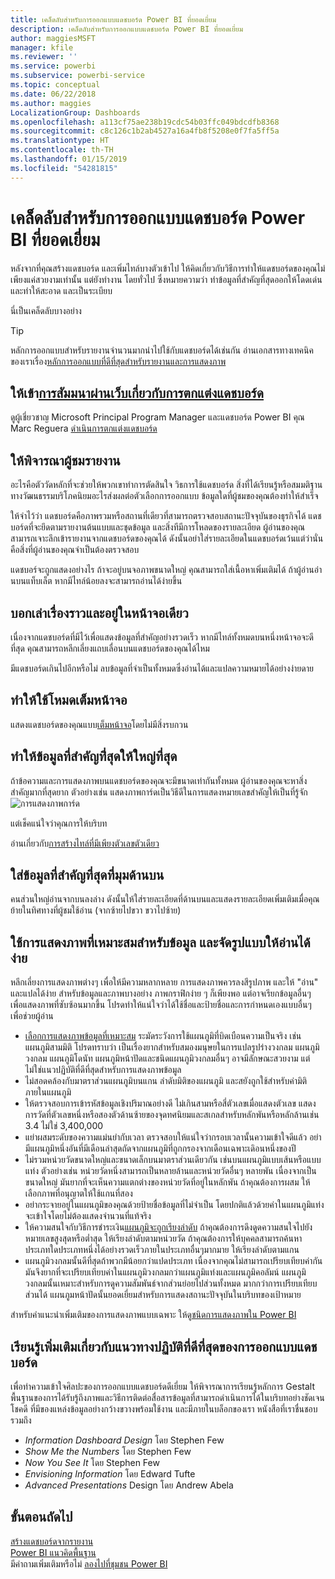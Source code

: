 ```yaml
---
title: เคล็ดลับสำหรับการออกแบบแดชบอร์ด Power BI ที่ยอดเยี่ยม
description: เคล็ดลับสำหรับการออกแบบแดชบอร์ด Power BI ที่ยอดเยี่ยม
author: maggiesMSFT
manager: kfile
ms.reviewer: ''
ms.service: powerbi
ms.subservice: powerbi-service
ms.topic: conceptual
ms.date: 06/22/2018
ms.author: maggies
LocalizationGroup: Dashboards
ms.openlocfilehash: a113cf75ae238b19cdc54b03ffc049bdcdfb8368
ms.sourcegitcommit: c8c126c1b2ab4527a16a4fb8f5208e0f7fa5ff5a
ms.translationtype: HT
ms.contentlocale: th-TH
ms.lasthandoff: 01/15/2019
ms.locfileid: "54281815"
---
```

# <a name="tips-for-designing-a-great-power-bi-dashboard"></a>เคล็ดลับสำหรับการออกแบบแดชบอร์ด Power BI ที่ยอดเยี่ยม
หลังจากที่คุณสร้างแดชบอร์ด และเพิ่มไทล์บางตัวเข้าไป ให้คิดเกี่ยวกับวิธีการทำให้แดชบอร์ดของคุณไม่เพียงแค่สวยงามเท่านั้น แต่ยังทำงาน โดยทั่วไป ซึ่งหมายความว่า ทำข้อมูลที่สำคัญที่สุดออกให้โดดเด่น และทำให้สะอาด และเป็นระเบียบ

นี่เป็นเคล็ดลับบางอย่าง

> [!TIP]
> หลักการออกแบบสำหรับรายงานจำนวนมากนำไปใช้กับแดชบอร์ดได้เช่นกัน  อ่านเอกสารทางเทคนิคของเราเรื่อง[หลักการออกแบบที่ดีที่สุดสำหรับรายงานและการแสดงภาพ](visuals/power-bi-visualization-best-practices.md)
>
>

## <a name="watch-the-dashboard-makeover-webinarhttpsinfomicrosoftcomco-powerbi-wbnr-fy16-05may-12-dashboard-makeover-registrationhtml"></a>ให้เข้า[การสัมมนาผ่านเว็บเกี่ยวกับการตกแต่งแดชบอร์ด](https://info.microsoft.com/CO-PowerBI-WBNR-FY16-05May-12-Dashboard-Makeover-Registration.html)
ดูผู้เชี่ยวชาญ Microsoft Principal Program Manager และแดชบอร์ด Power BI คุณ Marc Reguera [ดำเนินการตกแต่งแดชบอร์ด ](https://info.microsoft.com/CO-PowerBI-WBNR-FY16-05May-12-Dashboard-Makeover-Registration.html)

## <a name="consider-your-audience"></a>ให้พิจารณาผู้ชมรายงาน
อะไรคือตัววัดหลักที่จะช่วยให้พวกเขาทำการตัดสินใจ วิธการใช้แดชบอร์ด สิ่งที่ได้เรียนรู้หรือสมมติฐานทางวัฒนธรรมบริโภคนิยมอะไรส่งผลต่อตัวเลือกการออกแบบ ข้อมูลใดที่ผู้ชมของคุณต้องทำให้สำเร็จ

ให้จำไว้ว่า แดชบอร์ดคือภาพรวมหรือสถานที่เดียวที่สามารถตรวจสอบสถานะปัจจุบันของธุรกิจได้ แดชบอร์ดที่จะยึดตามรายงานต้นแบบและชุดข้อมูล และสิ่งทีมีการโหลดของรายละเอียด ผู้อ่านของคุณสามารถเจาะลึกเข้ารายงานจากแดชบอร์ดของคุณได้ ดังนั้นอย่าใส่รายละเอียดในแดชบอร์ดเว้นแต่ว่านั่นคือสิ่งที่ผู้อ่านของคุณจำเป็นต้องตรวจสอบ

แดชบอร์จะถูกแสดงอย่างไร ถ้าจะอยู่บนจอภาพขนาดใหญ่ คุณสามารถใส่เนื้อหาเพิ่มเติมได้ ถ้าผู้อ่านอ่านบนแท็บเล็ต หากมีไทล์น้อยลงจะสามารถอ่านได้ง่ายขึ้น

## <a name="tell-a-story-and-keep-it-to-one-screen"></a>บอกเล่าเรื่องราวและอยู่ในหน้าจอเดียว
เนื่องจากแดชบอร์ดที่มีไว้เพื่อแสดงข้อมูลที่สำคัญอย่างรวดเร็ว หากมีไทล์ทั้งหมดบนหนึ่งหน้าจอจะดีที่สุด คุณสามารถหลีกเลี่ยงแถบเลื่อนบนแดชบอร์ดของคุณได้ไหม

มีแดชบอร์ดเกินไปอีกหรือไม่  ลบข้อมูลที่จำเป็นทั้งหมดซึ่งอ่านได้และแปลความหมายได้อย่างง่ายดาย

## <a name="make-use-of-full-screen-mode"></a>ทำให้ใช้โหมดเต็มหน้าจอ
แสดงแดชบอร์ดของคุณแบบ[เต็มหน้าจอ](consumer/end-user-focus.md)โดยไม่มีสิ่งรบกวน

## <a name="make-the-most-important-information-biggest"></a>ทำให้ข้อมูลที่สำคัญที่่สุดให้ใหญ่ที่สุด
ถ้าข้อความและการแสดงภาพบนแดชบอร์ดของคุณจะมีขนาดเท่ากันทั้งหมด ผู้อ่านของคุณจะหาสิ่งสำคัญมากที่สุดยาก ตัวอย่างเช่น แสดงภาพการ์ดเป็นวิธีดีในการแสดงหมายเลขสำคัญให้เป็นที่รู้จัก  
![การแสดงภาพการ์ด](media/service-dashboards-design-tips/pbi_card.png)

แต่เช็คแน่ใจว่าคุณการให้บริบท  

อ่านเกี่ยวกับ[การสร้างไทล์ที่มีเพียงตัวเลขตัวเดียว](visuals/power-bi-visualization-card.md)

## <a name="put-the-most-important-information-in-the-upper-corner"></a>ใส่ข้อมูลที่สำคัญที่สุดที่มุมด้านบน
คนส่วนใหญ่อ่านจากบนลงล่าง ดังนั้นให้ใส่รายละเอียดที่ด้านบนและแสดงรายละเอียดเพิ่มเติมเมื่อคุณย้ายในทิศทางที่ผู้ชมใช้อ่าน (จากซ้ายไปขวา ขวาไปซ้าย)

## <a name="use-the-right-visualization-for-the-data-and-format-it-for-easy-reading"></a>ใช้การแสดงภาพที่เหมาะสมสำหรับข้อมูล และจัดรูปแบบให้อ่านได้ง่าย
หลีกเลี่ยงการแสดงภาพต่างๆ เพื่อให้มีความหลากหลาย  การแสดงภาพควรลงสีรูปภาพ และให้ "อ่าน" และแปลได้ง่าย  สำหรับข้อมูลและภาพบางอย่าง ภาพกราฟิกง่าย ๆ ก็เพียงพอ แต่อาจเรียกข้อมูลอื่นๆ เพื่อแสดงภาพที่ซับซ้อนมากขึ้น โปรดทำให้แน่ใจว่าได้ใช้ชื่อและป้ายชื่อและการกำหนดเองแบบอื่นๆ เพื่อช่วยผู้อ่าน  

* [เลือกการแสดงภาพข้อมูลที่เหมาะสม](https://www.youtube.com/watch?v=-tdkUYrzrio) ระมัดระวังการใช้แผนภูมิที่บิดเบือนความเป็นจริง เช่น แผนภูมิสามมิติ โปรดทราบว่า เป็นเรื่องยากสำหรับสมองมนุษยในการแปลรูปร่างวงกลม แผนภูมิวงกลม แผนภูมิโดนัท แผนภูมิหน้าปัดและชนิดแผนภูมิวงกลมอื่นๆ อาจมีลักษณะสวยงาม แต่ไม่ใช่แนวปฏิบัติที่ดีที่สุดสำหรับการแสดงภาพข้อมูล
* ไม่สอดคล้องกับมาตราส่วนแผนภูมิบนแกน ลำดับมิติของแผนภูมิ และสยังถูกใช้สำหรับค่ามิติภายในแผนภูมิ
* ให้ตรวจสอบการเข้ารหัสข้อมูลเชิงปริมาณอย่างดี ไม่เกินสามหรือสี่ตัวเลขเมื่อแสดงตัวเลข แสดงการวัดที่ตัวเลขหนึ่งหรือสองตัวด้านซ้ายของจุดทศนิยมและสเกลสำหรับหลักพันหรือหลักล้านเช่น 3.4 ไม่ใช่ 3,400,000
* แย่าผสมระดับของความแม่นยำกับเวลา ตรวจสอบให้แน่ใจว่ากรอบเวลานั้นความเข้าใจดีแล้ว  อย่ามีแผนภูมิหนึ่งอันที่มีเดือนล่าสุดถัดจากแผนภูมิที่ถูกกรองจากเดือนเฉพาะเดิอนหนึ่งของปี
* ไม่รวมหน่วยวัดขนาดใหญ่และขนาดเล็กบนมาตราส่วนเดียวกัน เช่นบนแผนภูมิแบบเส้นหรือแบบแท่ง  ตัวอย่างเช่น หน่วยวัดหนึ่งสามารถเป็นหลายล้านและหน่วยวัดอื่นๆ หลายพัน  เนื่องจากเป็นขนาดใหญ่ มันยากที่จะเห็นความแตกต่างของหน่วยวัดที่อยู่ในหลักพัน  ถ้าคุณต้องการผสม ให้เลือกภาพที่อนุญาตให้ใช้แกนที่สอง
* อย่ากระจายอยู่ในแผนภูมิของคุณด้วยป้ายชื่อข้อมูลที่ไม่จำเป็น โดยปกติแล้วด้วยค่าในแผนภูมิแท่งจะเข้าใจโดยไม่ต้องแสดงจำนวนที่แท้จริง
* ให้ความสนใจกับวิธีการชำระเงิน[แผนภูมิจะถูกเรียงลำดับ](consumer/end-user-change-sort.md)  ถ้าคุณต้องการดึงดูดความสนใจไปยังหมายเลขสูงสุดหรือต่ำสุด ให้เรียงลำดับตามหน่วยวัด  ถ้าคุณต้องการให้บุคคลสามารถค้นหาประเภทใดประเภทหนึ่งได้อย่างรวดเร็วภายในประเภทอื่นๆมากมาย ให้เรียงลำดับตามแกน  
* แผนภูมิวงกลมนั้นดีที่สุดถ้าพวกมีน้อยกว่าแปดประเภท เนื่องจากคุณไม่สามารถเปรียบเทียบค่ากัน มันจึงยากที่จะเปรียบเทียบค่าในแผนภูมิวงกลมกว่าแผนภูมิแท่งและแผนภูมิคอลัมน์ แผนภูมิวงกลมนั้นเหมาะสำหรับการดูความสัมพันธ์จากส่วนย่อยไปส่วนทั้งหมด มากกว่าการเปรียบเทียบส่วนได้ แผนภูมหน้าปัดนั้นยอดเยี่ยมสำหรับการแสดงสถานะปัจจุบันในบริบทของเป้าหมาย

สำหรับคำแนะนำเพิ่มเติมของการแสดงภาพแบบเฉพาะ ให้ดู[ชนิดการแสดงภาพใน Power BI](visuals/power-bi-visualization-types-for-reports-and-q-and-a.md)  

## <a name="learning-more-about-best-practice-dashboard-design"></a>เรียนรู้เพิ่มเติมเกี่ยวกับแนวทางปฏิบัติที่ดีที่สุดของการออกแบบแดชบอร์ด
เพื่อทำความเข้าใจศิลปะของการออกแบบแดชบอร์ดดีเยี่ยม ให้พิจารณาการเรียนรู้หลักการ Gestalt พื้นฐานของการได้รับรู้ถึงภาพและวิธีการติดต่อสื่อสารข้อมูลที่สามารถดำเนินการได้ในบริบทอย่างชัดเจน โชคดี ที่มีของแหล่งข้อมูลอย่างกว้างขวางพร้อมใช้งาน และมีภายในบล็อกของเรา หนังสือที่เราชื่นชอบรวมถึง

* *Information Dashboard Design* โดย Stephen Few  
* *Show Me the Numbers* โดย Stephen Few  
* *Now You See It* โดย Stephen Few  
* *Envisioning Information* โดย Edward Tufte  
* *Advanced Presentations* Design โดย Andrew Abela   

## <a name="next-steps"></a>ขั้นตอนถัดไป
[สร้างแดชบอร์ดจากรายงาน](service-dashboard-create.md)  
[Power BI แนวคิดพื้นฐาน](consumer/end-user-basic-concepts.md)  
มีคำถามเพิ่มเติมหรือไม่ [ลองไปที่ชุมชน Power BI](http://community.powerbi.com/)
